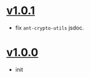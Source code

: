 # [v1.0.1](https://github.com/ant-morse/ant-crypto/tree/v1.0.1/packages/ant-crypto)

- fix `ant-crypto-utils` jsdoc.


# [v1.0.0](https://github.com/ant-morse/ant-crypto/tree/v1.0.0/packages/ant-crypto)

- init

